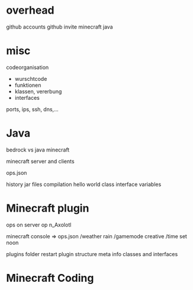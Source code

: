 
# overhead

github accounts
github invite
minecraft java

# misc

codeorganisation
- wurschtcode
- funktionen
- klassen, vererbung
- interfaces

ports, ips, ssh, dns,...

# Java

bedrock vs java minecraft

minecraft server and clients

ops.json

history
jar files
compilation
hello world
class
interface
variables

# Minecraft plugin

ops on server
op n_Axolotl



minecraft console
=> ops.json
/weather rain
/gamemode creative
/time set noon



plugins folder
restart
plugin structure
meta info
classes and interfaces

# Minecraft Coding


